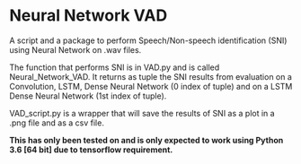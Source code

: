 # Neural Network VAD

A script and a package to perform Speech/Non-speech identification (SNI) using
Neural Network on .wav files.

The function that performs SNI is in VAD.py and is called Neural_Network_VAD.
It returns as tuple the SNI results from evaluation on a Convolution, LSTM,
Dense Neural Network (0 index of tuple) and on a LSTM Dense Neural Network
(1st index of tuple).

VAD_script.py is a wrapper that will save the results of SNI as a plot in a .png
file and as a csv file.

**This has only been tested on and is only expected to work using
Python 3.6 [64 bit] due to tensorflow requirement.**
